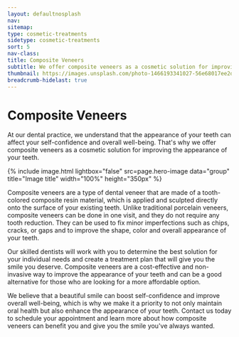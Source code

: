 ```yaml
---
layout: defaultnosplash
nav: 
sitemap: 
type: cosmetic-treatments
sidetype: cosmetic-treatments
sort: 5
nav-class: 
title: Composite Veneers
subtitle: We offer composite veneers as a cosmetic solution for improving the appearance of your teeth.
thumbnail: https://images.unsplash.com/photo-1466193341027-56e68017ee2d?ixlib=rb-4.0.3&ixid=MnwxMjA3fDB8MHxwaG90by1wYWdlfHx8fGVufDB8fHx8&auto=format&fit=crop&w=2070&q=80
breadcrumb-hidelast: true
---
```


# Composite Veneers

At our dental practice, we understand that the appearance of your teeth can affect your self-confidence and overall well-being. That's why we offer composite veneers as a cosmetic solution for improving the appearance of your teeth.

{% include image.html lightbox="false" src=page.hero-image data="group" title="Image title" width="100%" height="350px" %}

Composite veneers are a type of dental veneer that are made of a tooth-colored composite resin material, which is applied and sculpted directly onto the surface of your existing teeth. Unlike traditional porcelain veneers, composite veneers can be done in one visit, and they do not require any tooth reduction. They can be used to fix minor imperfections such as chips, cracks, or gaps and to improve the shape, color and overall appearance of your teeth.

Our skilled dentists will work with you to determine the best solution for your individual needs and create a treatment plan that will give you the smile you deserve. Composite veneers are a cost-effective and non-invasive way to improve the appearance of your teeth and can be a good alternative for those who are looking for a more affordable option.

We believe that a beautiful smile can boost self-confidence and improve overall well-being, which is why we make it a priority to not only maintain oral health but also enhance the appearance of your teeth. Contact us today to schedule your appointment and learn more about how composite veneers can benefit you and give you the smile you've always wanted.
